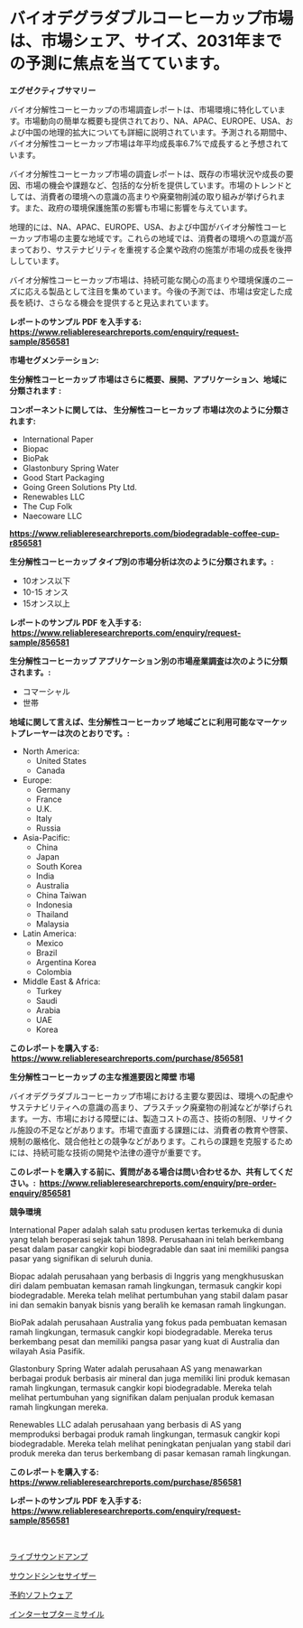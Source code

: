 <p><h1>バイオデグラダブルコーヒーカップ市場は、市場シェア、サイズ、2031年までの予測に焦点を当てています。</h1></p><p><strong>エグゼクティブサマリー</strong></p>
<p><p>バイオ分解性コーヒーカップの市場調査レポートは、市場環境に特化しています。市場動向の簡単な概要も提供されており、NA、APAC、EUROPE、USA、および中国の地理的拡大についても詳細に説明されています。予測される期間中、バイオ分解性コーヒーカップ市場は年平均成長率6.7%で成長すると予想されています。</p><p>バイオ分解性コーヒーカップ市場の調査レポートは、既存の市場状況や成長の要因、市場の機会や課題など、包括的な分析を提供しています。市場のトレンドとしては、消費者の環境への意識の高まりや廃棄物削減の取り組みが挙げられます。また、政府の環境保護施策の影響も市場に影響を与えています。</p><p>地理的には、NA、APAC、EUROPE、USA、および中国がバイオ分解性コーヒーカップ市場の主要な地域です。これらの地域では、消費者の環境への意識が高まっており、サステナビリティを重視する企業や政府の施策が市場の成長を後押ししています。</p><p>バイオ分解性コーヒーカップ市場は、持続可能な関心の高まりや環境保護のニーズに応える製品として注目を集めています。今後の予測では、市場は安定した成長を続け、さらなる機会を提供すると見込まれています。</p></p>
<p><strong>レポートのサンプル PDF を入手する: <a href="https://www.reliableresearchreports.com/enquiry/request-sample/856581">https://www.reliableresearchreports.com/enquiry/request-sample/856581</a></strong></p>
<p><strong>市場セグメンテーション:</strong></p>
<p><strong> 生分解性コーヒーカップ 市場はさらに概要、展開、アプリケーション、地域に分類されます :</strong></p>
<p><strong>コンポーネントに関しては、 生分解性コーヒーカップ 市場は次のように分類されます: &nbsp;</strong></p>
<p><ul><li>International Paper</li><li>Biopac</li><li>BioPak</li><li>Glastonbury Spring Water</li><li>Good Start Packaging</li><li>Going Green Solutions Pty Ltd.</li><li>Renewables LLC</li><li>The Cup Folk</li><li>Naecoware LLC</li></ul></p>
<p><strong><a href="https://www.reliableresearchreports.com/biodegradable-coffee-cup-r856581">https://www.reliableresearchreports.com/biodegradable-coffee-cup-r856581</a></strong></p>
<p><strong> 生分解性コーヒーカップ タイプ別の市場分析は次のように分類されます。:</strong></p>
<p><ul><li>10オンス以下</li><li>10-15 オンス</li><li>15オンス以上</li></ul></p>
<p><strong>レポートのサンプル PDF を入手する: &nbsp;<a href="https://www.reliableresearchreports.com/enquiry/request-sample/856581">https://www.reliableresearchreports.com/enquiry/request-sample/856581</a></strong></p>
<p><strong> 生分解性コーヒーカップ アプリケーション別の市場産業調査は次のように分類されます。:</strong></p>
<p><ul><li>コマーシャル</li><li>世帯</li></ul></p>
<p><strong>地域に関して言えば、生分解性コーヒーカップ 地域ごとに利用可能なマーケットプレーヤーは次のとおりです。:</strong></p>
<p><ul>
    <li>
        North America:
        <ul>
            <li>United States</li>
            <li>Canada</li>
        </ul>
    </li>
    <li>
        Europe:
        <ul>
            <li>Germany</li>
            <li>France</li>
            <li>U.K.</li>
            <li>Italy</li>
            <li>Russia</li>
        </ul>
    </li>
    <li>
        Asia-Pacific:
        <ul>
            <li>China</li>
            <li>Japan</li>
            <li>South Korea</li>
            <li>India</li>
            <li>Australia</li>
            <li>China Taiwan</li>
            <li>Indonesia</li>
            <li>Thailand</li>
            <li>Malaysia</li>
        </ul>
    </li>
    <li>
        Latin America:
        <ul>
            <li>Mexico</li>
            <li>Brazil</li>
            <li>Argentina Korea</li>
            <li>Colombia</li>
        </ul>
    </li>
    <li>
        Middle East & Africa:
        <ul>
            <li>Turkey</li>
            <li>Saudi</li>
            <li>Arabia</li>
            <li>UAE</li>
            <li>Korea</li>
        </ul>
    </li>
    </ul></p>
<p><strong>このレポートを購入する: &nbsp;<a href="https://www.reliableresearchreports.com/purchase/856581">https://www.reliableresearchreports.com/purchase/856581</a></strong></p>
<p><strong>生分解性コーヒーカップ の主な推進要因と障壁 市場</strong></p>
<p><p>バイオデグラダブルコーヒーカップ市場における主要な要因は、環境への配慮やサステナビリティへの意識の高まり、プラスチック廃棄物の削減などが挙げられます。一方、市場における障壁には、製造コストの高さ、技術の制限、リサイクル施設の不足などがあります。市場で直面する課題には、消費者の教育や啓蒙、規制の厳格化、競合他社との競争などがあります。これらの課題を克服するためには、持続可能な技術の開発や法律の遵守が重要です。</p></p>
<p><strong>このレポートを購入する前に、質問がある場合は問い合わせるか、共有してください。:&nbsp; <a href="https://www.reliableresearchreports.com/enquiry/pre-order-enquiry/856581">https://www.reliableresearchreports.com/enquiry/pre-order-enquiry/856581</a></strong></p>
<p><strong>競争環境</strong></p>
<p><p>International Paper adalah salah satu produsen kertas terkemuka di dunia yang telah beroperasi sejak tahun 1898. Perusahaan ini telah berkembang pesat dalam pasar cangkir kopi biodegradable dan saat ini memiliki pangsa pasar yang signifikan di seluruh dunia.</p><p>Biopac adalah perusahaan yang berbasis di Inggris yang mengkhususkan diri dalam pembuatan kemasan ramah lingkungan, termasuk cangkir kopi biodegradable. Mereka telah melihat pertumbuhan yang stabil dalam pasar ini dan semakin banyak bisnis yang beralih ke kemasan ramah lingkungan.</p><p>BioPak adalah perusahaan Australia yang fokus pada pembuatan kemasan ramah lingkungan, termasuk cangkir kopi biodegradable. Mereka terus berkembang pesat dan memiliki pangsa pasar yang kuat di Australia dan wilayah Asia Pasifik.</p><p>Glastonbury Spring Water adalah perusahaan AS yang menawarkan berbagai produk berbasis air mineral dan juga memiliki lini produk kemasan ramah lingkungan, termasuk cangkir kopi biodegradable. Mereka telah melihat pertumbuhan yang signifikan dalam penjualan produk kemasan ramah lingkungan mereka.</p><p>Renewables LLC adalah perusahaan yang berbasis di AS yang memproduksi berbagai produk ramah lingkungan, termasuk cangkir kopi biodegradable. Mereka telah melihat peningkatan penjualan yang stabil dari produk mereka dan terus berkembang di pasar kemasan ramah lingkungan.</p></p>
<p><strong>このレポートを購入する: &nbsp; <a href="https://www.reliableresearchreports.com/purchase/856581">https://www.reliableresearchreports.com/purchase/856581</a></strong></p>
<p><strong>レポートのサンプル PDF を入手する: &nbsp;<a href="https://www.reliableresearchreports.com/enquiry/request-sample/856581">https://www.reliableresearchreports.com/enquiry/request-sample/856581</a></strong><strong></strong></p>
<p>&nbsp;</p>
<p><p><a href="https://github.com/RodHoppe07/Market-Research-Report-List-1/blob/main/743519619149.md">ライブサウンドアンプ</a></p><p><a href="https://github.com/laurenreichert/Market-Research-Report-List-1/blob/main/543120219148.md">サウンドシンセサイザー</a></p><p><a href="https://medium.com/@roachbrenda/%E4%BA%88%E7%B4%84%E3%82%BD%E3%83%95%E3%83%88%E3%82%A6%E3%82%A7%E3%82%A2%E5%B8%82%E5%A0%B4%E5%88%86%E6%9E%90-%E3%81%9D%E3%81%AEcagr-%E5%B8%82%E5%A0%B4%E3%82%BB%E3%82%B0%E3%83%A1%E3%83%B3%E3%83%86%E3%83%BC%E3%82%B7%E3%83%A7%E3%83%B3-%E3%81%8A%E3%82%88%E3%81%B3%E3%82%B0%E3%83%AD%E3%83%BC%E3%83%90%E3%83%AB%E7%94%A3%E6%A5%AD%E6%A6%82%E8%A6%81-aa6c46de30fc">予約ソフトウェア</a></p><p><a href="https://medium.com/@abdulkoss2015/%E3%82%A4%E3%83%B3%E3%82%BF%E3%83%BC%E3%82%BB%E3%83%97%E3%82%BF%E3%83%BC%E3%83%9F%E3%82%B5%E3%82%A4%E3%83%AB%E5%B8%82%E5%A0%B4%E3%81%AE%E8%A6%8F%E6%A8%A1-cagr-%E3%83%88%E3%83%AC%E3%83%B3%E3%83%892024%E5%B9%B4%E3%81%8B%E3%82%892030%E5%B9%B4%E3%81%BE%E3%81%A7-a8a9c4b8c78d">インターセプターミサイル</a></p></p>
